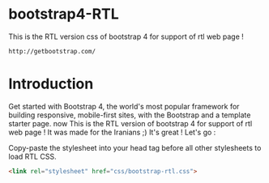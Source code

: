 # bootstrap4-RTL
This is the RTL version css of bootstrap 4 for support of rtl web page !
```html
http://getbootstrap.com/
```

# Introduction
Get started with Bootstrap 4, the world's most popular framework for building responsive, mobile-first sites, with the Bootstrap and a template starter page. 
now This is the RTL version of bootstrap 4 for support of rtl web page !
It was made for the Iranians ;) It's great ! 
Let's go : 


Copy-paste the stylesheet into your head tag before all other stylesheets to load RTL CSS.

```html
<link rel="stylesheet" href="css/bootstrap-rtl.css">
```



